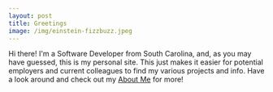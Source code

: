 ```yaml
---
layout: post
title: Greetings
image: /img/einstein-fizzbuzz.jpeg
---
```


Hi there! I'm a Software Developer from South Carolina, and, as you may have guessed, this is my personal site. This just makes it easier for potential employers and current colleagues to find my various projects and info. Have a look around and check out my [About Me](https://tbeede.github.io/aboutme/) for more!
